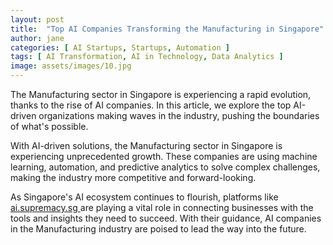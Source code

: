 ```yaml
---
layout: post
title:  "Top AI Companies Transforming the Manufacturing in Singapore"
author: jane
categories: [ AI Startups, Startups, Automation ]
tags: [ AI Transformation, AI in Technology, Data Analytics ]
image: assets/images/10.jpg
---
```


The Manufacturing sector in Singapore is experiencing a rapid evolution, thanks to the rise of AI companies. In this article, we explore the top AI-driven organizations making waves in the industry, pushing the boundaries of what's possible.

With AI-driven solutions, the Manufacturing sector in Singapore is experiencing unprecedented growth. These companies are using machine learning, automation, and predictive analytics to solve complex challenges, making the industry more competitive and forward-looking.

As Singapore's AI ecosystem continues to flourish, platforms like <a href="https://ai.supremacy.sg" target="_blank"> ai.supremacy.sg </a> are playing a vital role in connecting businesses with the tools and insights they need to succeed. With their guidance, AI companies in the Manufacturing industry are poised to lead the way into the future.
